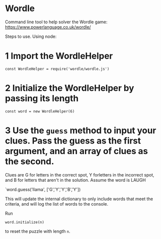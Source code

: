 # Wordle
Command line tool to help solver the Wordle game: https://www.powerlanguage.co.uk/wordle/

Steps to use. Using node:

# 1 Import the WordleHelper

`const WordleHelper = require('wordle/wordle.js')`

# 2 Initialize the WordleHelper by passing its length

`const word = new WordleHelper(6)`

# 3 Use the `guess` method to input your clues. Pass the guess as the first argument, and an array of clues as the second.
Clues are G for letters in the correct spot, Y forletters in the incorrect spot, and B for letters that aren't in the solution.
Assume the word is LAUGH

`word.guess('llama', ['G','Y','Y','B','Y'])

This will update the internal dictionary to only include words that meet the criteria, and will log the list of words to the console.

Run

`word.initialize(n)`

to reset the puzzle with length `n`.

